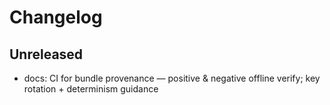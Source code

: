 # Changelog

## Unreleased

- docs: CI for bundle provenance — positive & negative offline verify; key rotation + determinism guidance


